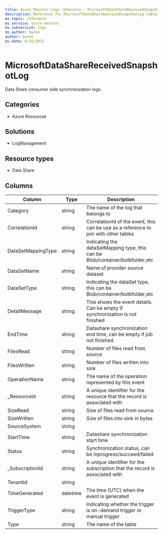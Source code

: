 ```yaml
---
title: Azure Monitor Logs reference - MicrosoftDataShareReceivedSnapshotLog
description: Reference for MicrosoftDataShareReceivedSnapshotLog table in Azure Monitor Logs.
ms.topic: reference
ms.service: azure-monitor
ms.subservice: logs
ms.author: bwren
author: bwren
ms.date: 8/26/2021
---
```


# MicrosoftDataShareReceivedSnapshotLog

 Data Share consumer side synchronization logs.

## Categories

- Azure Resources
## Solutions

- LogManagement
## Resource types

- Data Share




## Columns

|Column|Type|Description|
|---|---|---|
|Category|string|The name of the log that belongs to|
|CorrelationId|string|CorrelationId of the event, this can be use as a reference to join with other tables|
|DataSetMappingType|string|Indicating the dataSetMapping type, this can be Blob/container/bolbfolder,etc|
|DataSetName|string|Name of provider source dataset|
|DataSetType|string|Indicating the dataSet type, this can be Blob/container/bolbfolder,etc|
|DetailMessage|string|This shows the event details. Can be empty if synchronization is not finished|
|EndTime|string|Datashare synchronization end time, can be empty if job not finished|
|FilesRead|string|Number of files read from source|
|FilesWritten|string|Number of files written into sink|
|OperationName|string|The name of the operation represented by this event|
|_ResourceId|string|A unique identifier for the resource that the record is associated with|
|SizeRead|string|Size of files read from source|
|SizeWritten|string|Size of files into sink in bytes|
|SourceSystem|string||
|StartTime|string|Datashare synchronization start time|
|Status|string|Synchronization status, can be inprogress/succeed/failed|
|_SubscriptionId|string|A unique identifier for the subscription that the record is associated with|
|TenantId|string||
|TimeGenerated|datetime|The time (UTC) when the event is generated|
|TriggerType|string|Indicating whether the trigger is on-demand trigger or manual trigger|
|Type|string|The name of the table|
